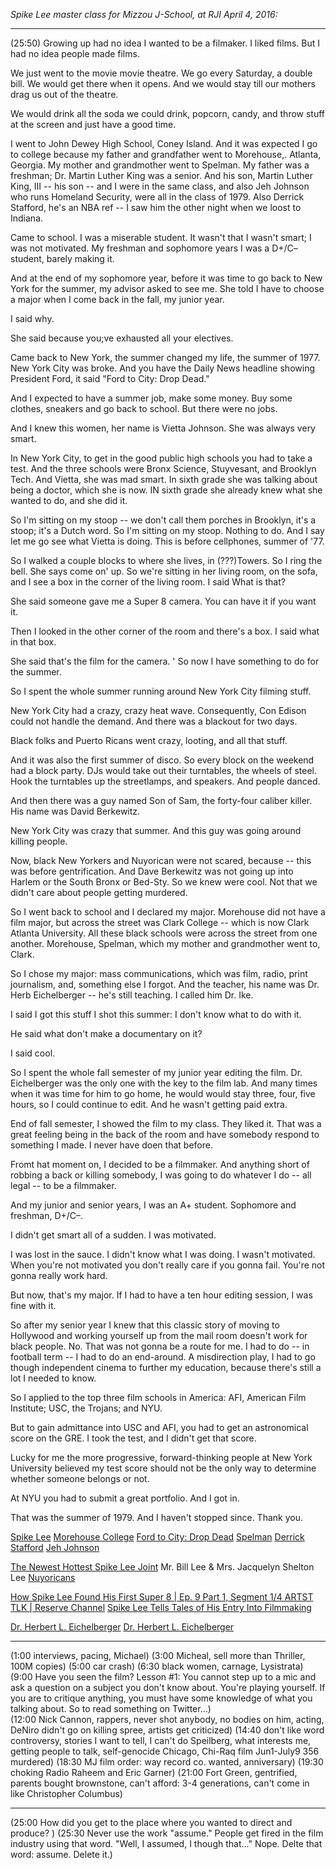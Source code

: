 *Spike Lee master class for Mizzou J-School, at RJI April 4, 2016:*


--------
(25:50) Growing up  had no idea I wanted to be a filmaker. I liked films. But I had no idea people made films.

We just went to the movie movie theatre. We go every Saturday, a double bill. We would get there when it opens. And we would stay till our mothers drag us out of the theatre.

We would drink all the soda we could drink, popcorn, candy, and throw stuff at the screen and just have a good time.

I went to John Dewey High School, Coney Island. And it was expected I go to college because my father and grandfather went to Morehouse,. Atlanta, Georgia. My mother and grandmother went to Spelman. My father was a freshman; Dr. Martin Luther King was a senior. And his son, Martin Luther King, III -- his son -- and I were in the same class, and also Jeh Johnson who runs Homeland Security, were all in the class of 1979. Also Derrick Stafford, he's an NBA ref -- I saw him the other night when we loost to Indiana.

Came to school. I was a miserable student. It wasn't that I wasn't smart; I was not motivated. My freshman and sophomore years I was a D+/C– student, barely making it.

And at the end of my  sophomore year, before it was time to go back to New York for the summer, my advisor asked to see me. She told I have to choose a major when I come back in the fall, my junior year.

I said why.

She said because you;ve exhausted all your electives.

Came back to New York, the summer changed my life, the summer of 1977. New York City was broke. And you have the Daily News headline showing  President Ford, it said "Ford to City: Drop Dead."

And I expected to have a summer job, make some money. Buy some clothes, sneakers and go back to school. But there were no jobs.

And I knew this women, her name is Vietta Johnson. She was always very smart.

In New York City, to get in the good public high schools you had to take a test. And the three schools were Bronx Science, Stuyvesant, and Brooklyn Tech. And Vietta, she was mad smart. In sixth grade she was talking about being a doctor, which she is now. IN sixth grade she already knew what she wanted to do, and she did it.

So I'm sitting on my stoop -- we don't call them porches in Brooklyn, it's a stoop; it's a Dutch word. So I'm sitting on my stoop. Nothing to do. And I say let me go see what Vietta is doing. This is before cellphones, summer of '77.

So I walked a couple blocks to where she lives, in (???)Towers. So I ring the bell. She says come on' up. So we're sitting in her living room, on the sofa, and I see a box in the corner of the living room. I said What is that?

She said someone gave me a Super 8 camera. You can have it if you want it.

Then I looked in the other corner of the room and there's a box. I said what in that box.

She said that's the film for the camera.
'
So now I have something to do for the summer.

So I spent the whole summer running around New York City filming stuff.

New York City had a crazy, crazy heat wave. Consequently, Con Edison could not handle the demand. And there was a blackout for two days.

Black folks and Puerto Ricans went crazy, looting, and all that stuff.

And it was also the first summer of disco. So every block on the weekend had a block party. DJs would take out their turntables, the wheels of steel. Hook the turntables up the streetlamps, and speakers. And people danced.

And then there was a guy named Son of Sam, the forty-four caliber killer. His name was David Berkewitz.

New York City was crazy that summer. And this guy was going around killing people.

Now, black New Yorkers and Nuyorican were not scared, because -- this was before gentrification. And Dave Berkewitz was not going up into Harlem or the South Bronx or Bed-Sty. So we knew were cool. Not that we didn't care about people getting murdered.

So I went back to school and I declared my major. Morehouse did not have a film major, but across the street was Clark College -- which is now Clark Atlanta University. All these black schools were across the street from one another. Morehouse, Spelman, which my mother and grandmother went to, Clark.

So I chose my major: mass communications, which was film, radio, print journalism, and, something else I forgot. And the teacher, his name was Dr. Herb Eichelberger -- he's still teaching. I called him Dr. Ike.

I said I got this stuff I shot this summer: I don't know what to do with it.

He said what don't make a documentary on it?

I said cool.

So I spent the whole fall semester of my junior year editing the film. Dr. Eichelberger was the only one with the key to the film lab. And many times when it was time for him to go home, he would would stay three, four, five hours, so I could continue to edit. And he wasn't getting paid extra.

End of fall semester, I showed the film to my class. They liked it. That was a great feeling being in the back of the room and have somebody respond to something I made. I never have doen that before.

Fromt hat moment on, I decided to be a filmmaker. And anything short of robbing a back or killing somebody, I was going to do whatever I do -- all legal -- to be a filmmaker.

And my junior and senior years, I was an A+ student. Sophomore and freshman, D+/C–.

I didn't get smart all of a sudden. I was motivated.

I was lost in the sauce. I didn't know what I was doing. I wasn't motivated. When you're not motivated you don't really care if you gonna fail. You're not gonna really work hard.

But now, that's my major. If I had to have a ten hour editing session, I was fine with it.

So after my senior year I knew that this classic story of moving to Hollywood and working yourself up from the mail room doesn't work for black people. No. That was not gonna be a route for me. I had to do -- in football term -- I had to do an end-around. A misdirection play, I had to go though independent cinema to further my education, because there's still a lot I needed to know.

So I applied to the top three film schools in America: AFI, American Film Institute; USC, the Trojans; and NYU.

But to gain admittance into USC and AFI, you had to get an astronomical score on the GRE. I took the test, and I didn't get that score.

Lucky for me the more progressive, forward-thinking people at New York University believed my test score should not be the only way to determine whether someone belongs or not.

At NYU you had to submit a great portfolio. And I got in.

That was the summer of 1979. And I haven't stopped since. Thank you.

[Spike Lee](https://en.wikipedia.org/wiki/Spike_Lee)
[Morehouse College](https://en.wikipedia.org/wiki/Morehouse_College)
[Ford to City: Drop Dead](http://www.nytimes.com/2006/12/28/nyregion/28veto.html)
[Spelman](https://en.wikipedia.org/wiki/Spelman_College)
[Derrick Stafford](http://www.basketball-refs.com/active-nba-referees/derrick-stafford/)
[Jeh Johnson](https://en.wikipedia.org/wiki/Jeh_Johnson)

[The Newest Hottest Spike Lee Joint](https://www.kickstarter.com/projects/spikelee/the-newest-hottest-spike-lee-joint/posts/567308)
Mr. Bill Lee & Mrs. Jacquelyn Shelton Lee
[Nuyoricans](https://en.wikipedia.org/wiki/Nuyorican)

[How Spike Lee Found His First Super 8 | Ep. 9 Part 1, Segment 1/4 ARTST TLK | Reserve Channel](https://www.youtube.com/watch?v=E1fzQHSr4bQ)
[Spike Lee Tells Tales of His Entry Into Filmmaking](http://www.hamilton.edu/news/story/spike-lee-regales-crowd-with-tales-of-growing-into-a-filmmaker)

[Dr. Herbert L. Eichelberger](http://rollingout.com/2007/08/23/dr-herbert-eichelberger-the-art-of-storytelling/)
[Dr. Herbert L. Eichelberger](http://www.cau.edu/directory/eichelberger-herbert.html)

--------
(1:00 interviews, pacing, Michael)
(3:00 Micheal, sell more than Thriller, 100M copies)
(5:00 car crash)
(6:30 black women, carnage, Lysistrata)
(9:00 Have you seen the film? Lesson #1: You cannot step up to a mic and ask a question on a subject you don't know about. You're playing yourself. If you are to critique anything, you must have some knowledge of what you talking about. So to read something on Twitter...)   
(12:00 Nick Cannon, rappers, never shot anybody, no bodies on him, acting, DeNiro didn't go on killing spree, artists get criticized)
(14:40 don't like word controversy, stories I want to tell, I can't do Speilberg, what interests me, getting people to talk, self-genocide Chicago, Chi-Raq film Jun1-July9 356 murdered)
(18:30 MJ film order: way record co. wanted, anniversary) 
(19:30 choking Radio Raheem and Eric Garner)
(21:00 Fort Green, gentrified, parents bought brownstone, can't afford: 3-4 generations, can't come in like Christopher Columbus)

--------
(25:00 How did you get to the place where you wanted to direct and produce? )
(25:30 Never use the work "assume." People get fired in the film industry using that word. "Well, I assumed, I though that..." Nope. Delte that word: assume. Delete it.)
